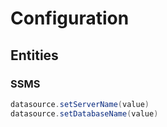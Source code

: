 # Configuration

## Entities
### SSMS
```java
datasource.setServerName(value) 
datasource.setDatabaseName(value)
```
